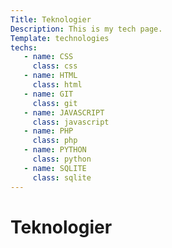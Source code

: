 ```yaml
---
Title: Teknologier
Description: This is my tech page.
Template: technologies
techs:
   - name: CSS
     class: css
   - name: HTML
     class: html
   - name: GIT
     class: git
   - name: JAVASCRIPT
     class: javascript
   - name: PHP
     class: php
   - name: PYTHON
     class: python
   - name: SQLITE
     class: sqlite
---
```


Teknologier
==========================
